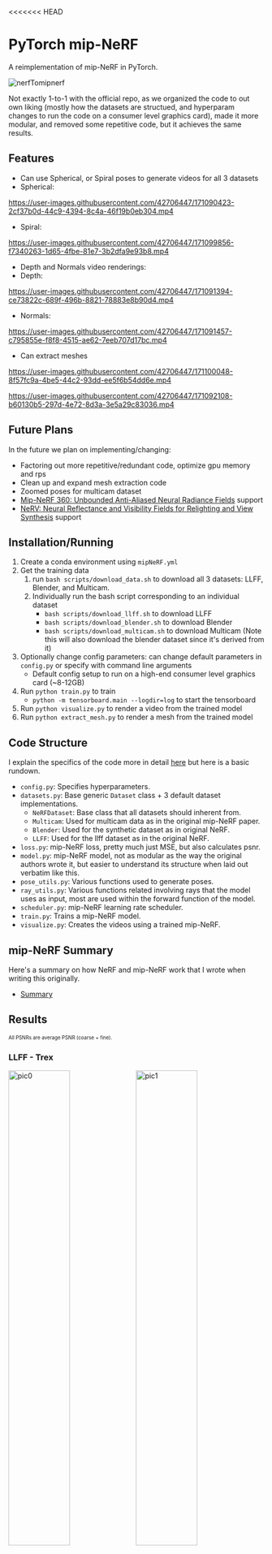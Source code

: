 <<<<<<< HEAD
# PyTorch mip-NeRF 

A reimplementation of mip-NeRF in PyTorch. 

![nerfTomipnerf](https://user-images.githubusercontent.com/42706447/173477320-06b7705c-d061-4933-a8be-8c1c272ee101.png)

Not exactly 1-to-1 with the official repo, as we organized the code to out own liking (mostly how the datasets are structued, and hyperparam changes to run the code on a consumer level graphics card), made it more modular, and removed some repetitive code, but it achieves the same results.

## Features

* Can use Spherical, or Spiral poses to generate videos for all 3 datasets
* Spherical:

https://user-images.githubusercontent.com/42706447/171090423-2cf37b0d-44c9-4394-8c4a-46f19b0eb304.mp4


* Spiral:

https://user-images.githubusercontent.com/42706447/171099856-f7340263-1d65-4fbe-81e7-3b2dfa9e93b8.mp4

 
* Depth and Normals video renderings:
* Depth:

https://user-images.githubusercontent.com/42706447/171091394-ce73822c-689f-496b-8821-78883e8b90d4.mp4

* Normals:

https://user-images.githubusercontent.com/42706447/171091457-c795855e-f8f8-4515-ae62-7eeb707d17bc.mp4

* Can extract meshes


https://user-images.githubusercontent.com/42706447/171100048-8f57fc9a-4be5-44c2-93dd-ee5f6b54dd6e.mp4


https://user-images.githubusercontent.com/42706447/171092108-b60130b5-297d-4e72-8d3a-3e5a29c83036.mp4


## Future Plans

In the future we plan on implementing/changing:

* Factoring out more repetitive/redundant code, optimize gpu memory and rps
* Clean up and expand mesh extraction code
* Zoomed poses for multicam dataset
* [Mip-NeRF 360: Unbounded Anti-Aliased Neural Radiance Fields](https://jonbarron.info/mipnerf360/) support
* [NeRV: Neural Reflectance and Visibility Fields for Relighting and View Synthesis](https://pratulsrinivasan.github.io/nerv/) support

## Installation/Running

1. Create a conda environment using `mipNeRF.yml`
2. Get the training data
   1. run `bash scripts/download_data.sh` to download all 3 datasets: LLFF, Blender, and Multicam.
   2. Individually run the bash script corresponding to an individual dataset
         * `bash scripts/download_llff.sh` to download LLFF
         * `bash scripts/download_blender.sh` to download Blender
         * `bash scripts/download_multicam.sh` to download Multicam (Note this will also download the blender dataset since it's derived from it)
3. Optionally change config parameters: can change default parameters in `config.py` or specify with command line arguments
    * Default config setup to run on a high-end consumer level graphics card (~8-12GB)
4. Run `python train.py` to train
   * `python -m tensorboard.main --logdir=log` to start the tensorboard
5. Run `python visualize.py` to render a video from the trained model
6. Run `python extract_mesh.py` to render a mesh from the trained model

## Code Structure

I explain the specifics of the code more in detail [here](misc/Code.md) but here is a basic rundown.

* `config.py`: Specifies hyperparameters.
* `datasets.py`: Base generic `Dataset` class + 3 default dataset implementations.
  * `NeRFDataset`: Base class that all datasets should inherent from.
  * `Multicam`: Used for multicam data as in the original mip-NeRF paper.
  * `Blender`: Used for the synthetic dataset as in original NeRF.
  * `LLFF`: Used for the llff dataset as in the original NeRF.
* `loss.py`: mip-NeRF loss, pretty much just MSE, but also calculates psnr.
* `model.py`: mip-NeRF model, not as modular as the way the original authors wrote it, but easier to understand its structure when laid out verbatim like this.
* `pose_utils.py`: Various functions used to generate poses.
* `ray_utils.py`: Various functions related involving rays that the model uses as input, most are used within the forward function of the model.
* `scheduler.py`: mip-NeRF learning rate scheduler.
* `train.py`: Trains a mip-NeRF model.
* `visualize.py`: Creates the videos using a trained mip-NeRF.

## mip-NeRF Summary

Here's a summary on how NeRF and mip-NeRF work that I wrote when writing this originally.

* [Summary](misc/Summary.md)

## Results

<sub><sup>All PSNRs are average PSNR (coarse + fine).</sub></sup>

### LLFF - Trex

<div>
   <img src="https://user-images.githubusercontent.com/42706447/173477393-8b93a3f8-3624-4826-a67c-82923d03ea34.png" alt="pic0" width="49%">
   <img src="https://user-images.githubusercontent.com/42706447/173477391-1f932ca3-6456-4af5-b041-bf63dbbed68a.png" alt="pic1" width="49%">
</div>
<div>
   <img src="https://user-images.githubusercontent.com/42706447/173477394-9ab07f60-58b9-4311-8aba-c052412b4f68.png" alt="pic2" width="49%">
   <img src="https://user-images.githubusercontent.com/42706447/173477395-d69bdb34-ea6e-43de-8315-88c6f5e251e7.png" alt="pic3" width="49%">
</div>

<br>
Video:
<br>


https://user-images.githubusercontent.com/42706447/171100120-0a0c9785-8ee7-4905-a6f6-190269fb24c6.mp4


<br>
Depth:
<br>


https://user-images.githubusercontent.com/42706447/171100098-9735d79a-c22f-4873-bb4b-005eef3bc35a.mp4


<br>
Normals:
<br>


https://user-images.githubusercontent.com/42706447/171100112-4245abd8-bf69-4655-b14c-9703c13c38fb.mp4


### Blender - Lego

<div>
   <img src="https://user-images.githubusercontent.com/42706447/173477588-a4d0034d-b8e5-4ea2-9459-5fff3e6b1cde.png" alt="pic0" width="49%">
   <img src="https://user-images.githubusercontent.com/42706447/173477593-d23a9603-b6b5-4d4f-9a2b-dcfd0d646dbc.png" alt="pic1" width="49%">
</div>
<div>
   <img src="https://user-images.githubusercontent.com/42706447/173477594-ee6e5dda-b704-4403-9433-ee93bf2a8154.png" alt="pic2" width="49%">
   <img src="https://user-images.githubusercontent.com/42706447/173477595-2f0e2d88-e241-4ddc-809d-927c6e01c881.png" alt="pic3" width="49%">
</div>

Video:
<br>

https://user-images.githubusercontent.com/42706447/171090423-2cf37b0d-44c9-4394-8c4a-46f19b0eb304.mp4

<br>
Depth:
<br>

https://user-images.githubusercontent.com/42706447/171091394-ce73822c-689f-496b-8821-78883e8b90d4.mp4

<br>
Normals:
<br>

https://user-images.githubusercontent.com/42706447/171091457-c795855e-f8f8-4515-ae62-7eeb707d17bc.mp4

### Multicam - Mic

<div>
   <img src="https://user-images.githubusercontent.com/42706447/173477781-2c48d8e0-b0e5-4cd4-9599-cc0336333b30.png" alt="pic0" width="49%">
   <img src="https://user-images.githubusercontent.com/42706447/173477778-9fd4c802-e0b2-4e0b-bc31-6f27abc92c87.png" alt="pic1" width="49%">
</div>
<div>
   <img src="https://user-images.githubusercontent.com/42706447/173477782-ec40bc91-1da7-49d2-b65b-b3250f34a8fc.png" alt="pic2" width="49%">
   <img src="https://user-images.githubusercontent.com/42706447/173477784-8dfa7bc7-7122-40ed-855a-0081a593f1ce.png" alt="pic3" width="49%">
</div>

Video:
<br>

https://user-images.githubusercontent.com/42706447/171100600-7f3307c7-0ca4-4677-b9b7-180cf27fd175.mp4

<br>
Depth:
<br>


https://user-images.githubusercontent.com/42706447/171100593-e0139375-1ae6-4235-8961-ba3c45f88ead.mp4


<br>
Normals:
<br>


https://user-images.githubusercontent.com/42706447/171092348-9315a897-a6a3-4c49-aedf-3f3331fdfe52.mp4


## References/Contributions

* Thanks to [Nina](https://github.com/ninaahmed) for helping with the code
* [Original NeRF Code in Tensorflow](https://github.com/bmild/nerf)
* [NeRF Project Page](https://www.matthewtancik.com/nerf)
* [NeRF: Representing Scenes as Neural Radiance Fields for View Synthesis](https://arxiv.org/abs/2003.08934)
* [Original mip-NeRF Code in JAX](https://github.com/google/mipnerf)
* [mip-NeRF Project Page](https://jonbarron.info/mipnerf/)
* [Mip-NeRF: A Multiscale Representation for Anti-Aliasing Neural Radiance Fields](https://arxiv.org/abs/2103.13415)
* [nerf_pl](https://github.com/kwea123/nerf_pl)
=======
# mip_nerf
>>>>>>> ae1d30a64dcc57b4d4d76f2beef42a0595ab695a
